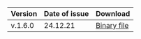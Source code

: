 | Version | Date of issue | Download |
| :--- | :--- | :--- |
| v.1.6.0 | 24.12.21 | [Binary file](https://storage.yandexcloud.net/yandexcloud-ydb/release/1.6.0/linux/amd64/ydb) |


